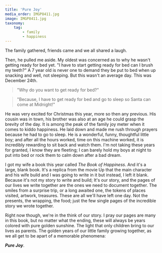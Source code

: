 ```yaml
---
title: 'Pure Joy'
media_order: IMGP8411.jpg
image: IMGP8411.jpg
taxonomy:
    tag:
        - family
        - happiness
---
```


The family gathered, friends came and we all shared a laugh.

Then, he pulled me aside. My oldest was concerned as to why he wasn't getting ready for bed yet. "I have to start getting ready for bed can I brush my teeth?" A 7 year old is never one to demand they be put to bed when up snacking and well, not sleeping. But this wasn't an average day. This was December 24th.

> "Why do you want to get ready for bed?"

> "Because, I have to get ready for bed and go to sleep so Santa can come at Midnight!"

He was very excited for Christmas this year, more so then any previous. His cousin was in town, his brother was also at an age he could grasp the brevity of the day. It is among the peak of the family joy meter when it comes to kiddo happiness.
He laid down and made me rush through prayers because he had to go to sleep. He is a wonderful, funny, thoughtful little boy; and after all the hours worked, time on this machine worked, it is incredibly rewarding to sit back and watch them. I'm not taking these years for granted, I know they are fleeting; I can barely hold my boys at night to put into bed or rock them to calm down after a bad dream.

I got my wife a book this year called _The Book of Happiness_. And it's a large, blank book. It's a replica from the movie Up that the main character and his wife build and I was going to write in it but instead, I left it blank. Because it's not my story to write and build; It's our story, and the pages of our lives we write together are the ones we need to document together. The smiles from a surprise trip, or a long awaited one, the tokens of places visited, artwork, treasures. These are all we'll have left one day. Not the presents, the wrapping, the food; just the few single pages of the incredible story we wrote together.

Right now though, we're in the think of our story. I pray our pages are many in this book, but no matter what the ending, these will always be years colored with pure golden sunshine. The light that only children bring to our lives as parents. The golden years of our little family growing together, as we all get to be apart of a memorable phenomena:

_**Pure Joy**_.